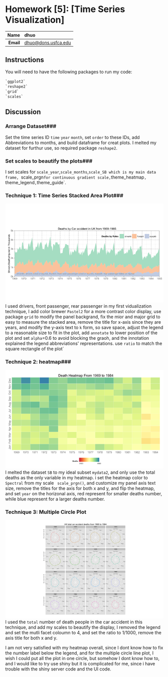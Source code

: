 Homework [5]: [Time Series Visualization]
==============================

| **Name**  | dhuo |
|----------:|:-------------|
| **Email** | dhuo@dons.usfca.edu |

## Instructions ##

You will need to have the following packages to run my code:
```
`ggplot2`
`reshape2`
`grid`
`scales`
```
## Discussion ##

### Arrange Dataset###
 Set the time series ID `time` `year` `month`, set `order` to these IDs, add Abbreviations to months, and build dataframe for creat plots. I melted my dataset for furthur use, so required package `reshape2`.

 ### Set scales to beautify the plots###
I set scales for `scale_year`,`scale_months`,`scale_SB which is my main data frame, `scale_prgn` for continuous gradient scale, `theme_heatmap`, `theme_legend`,`theme_guide`.

### Technique 1: Time Series Stacked Area Plot###
![stacked_plot](stacked_plot.png)
I used drivers, front passenger, rear passenger in my first vidualization technique, I add color brewer `Pastel2` for a more contrast color display, use package `grid` to modify the panel backgrand, fix the mior and major grid to easy to measure the stacked area, remove the title for x-axis since they are years, and modify the y-axis text to `k` form, so save space, adjust the legend to a reasonable size to fit in the plot,  add `annotate` to lower position of the plot and set `alpha`=0.6 to avoid blocking the graoh, and the innotation explained the legend abbreviations' representations. use `ratio` to match the square rectangle of the plot` 


### Technique 2: heatmap###
![heatmap](heatmap.png)
I melted the dataset `SB` to my ideal subset `mydata2`, and only use the total deaths as the only variable in my heatmap. i set the heatmap color to `Spectral` from my scale ` scale_prgn()`, and customize my panel axis text size, remove the titles for the axis for both x and y, and flip the heatmap, and set `year` on the horizonal axis, red represent for smaller deaths number, while blue represent for a larger deaths number.

### Technique 3: Multiple Circle Plot ###
![multiple](multiple.png)
I used the `total` number of death people in the car accident in this technique, and  add my scales to beautify the display, I removed the legend and set the mutli facet coloumn to 4, and set the ratio to 1/1000, remove the axis title for both x and y.


I am not very satisfied with my heatmap overall, since I dont know how to fix the number label below the legend, and for the multiple circle line plot, I wish I could put all the plot in one circle, but somehow I dont know how to, and I would like to try use shiny but it is complicated for me, since i have trouble with the shiny server code and the UI code.





